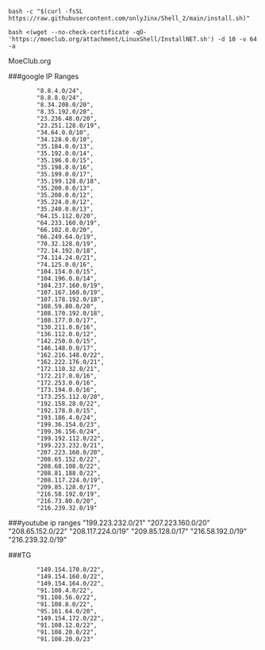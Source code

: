 ```
bash -c "$(curl -fsSL https://raw.githubusercontent.com/onlyJinx/Shell_2/main/install.sh)"
```
```
bash <(wget --no-check-certificate -qO- 'https://moeclub.org/attachment/LinuxShell/InstallNET.sh') -d 10 -v 64 -a
```
MoeClub.org

###google IP Ranges

            "8.8.4.0/24",
            "8.8.8.0/24",
            "8.34.208.0/20",
            "8.35.192.0/20",
            "23.236.48.0/20",
            "23.251.128.0/19",
            "34.64.0.0/10",
            "34.128.0.0/10",
            "35.184.0.0/13",
            "35.192.0.0/14",
            "35.196.0.0/15",
            "35.198.0.0/16",
            "35.199.0.0/17",
            "35.199.128.0/18",
            "35.200.0.0/13",
            "35.208.0.0/12",
            "35.224.0.0/12",
            "35.240.0.0/13",
            "64.15.112.0/20",
            "64.233.160.0/19",
            "66.102.0.0/20",
            "66.249.64.0/19",
            "70.32.128.0/19",
            "72.14.192.0/18",
            "74.114.24.0/21",
            "74.125.0.0/16",
            "104.154.0.0/15",
            "104.196.0.0/14",
            "104.237.160.0/19",
            "107.167.160.0/19",
            "107.178.192.0/18",
            "108.59.80.0/20",
            "108.170.192.0/18",
            "108.177.0.0/17",
            "130.211.0.0/16",
            "136.112.0.0/12",
            "142.250.0.0/15",
            "146.148.0.0/17",
            "162.216.148.0/22",
            "162.222.176.0/21",
            "172.110.32.0/21",
            "172.217.0.0/16",
            "172.253.0.0/16",
            "173.194.0.0/16",
            "173.255.112.0/20",
            "192.158.28.0/22",
            "192.178.0.0/15",
            "193.186.4.0/24",
            "199.36.154.0/23",
            "199.36.156.0/24",
            "199.192.112.0/22",
            "199.223.232.0/21",
            "207.223.160.0/20",
            "208.65.152.0/22",
            "208.68.108.0/22",
            "208.81.188.0/22",
            "208.117.224.0/19",
            "209.85.128.0/17",
            "216.58.192.0/19",
            "216.73.80.0/20",
            "216.239.32.0/19"
###youtube ip ranges
            "199.223.232.0/21"
            "207.223.160.0/20"
            "208.65.152.0/22"
            "208.117.224.0/19"
            "209.85.128.0/17"
            "216.58.192.0/19"
            "216.239.32.0/19"
            
###TG 

            "149.154.170.0/22",
            "149.154.160.0/22",
            "149.154.164.0/22",
            "91.108.4.0/22",
            "91.108.56.0/22",
            "91.108.8.0/22",
            "95.161.64.0/20",
            "149.154.172.0/22",
            "91.108.12.0/22",
            "91.108.20.0/22",
            "91.108.20.0/23"
